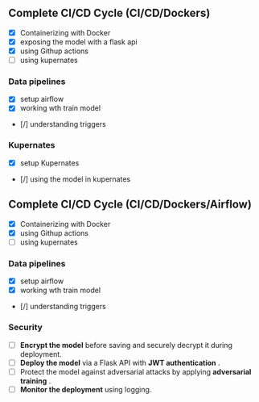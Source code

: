 ## Complete CI/CD Cycle (CI/CD/Dockers)
- [x] Containerizing with Docker
- [x] exposing the model with a flask api
- [x] using Githup actions
- [ ] using kupernates

### Data pipelines
- [x] setup airflow
- [x] working wth train model
- [/] understanding triggers

### Kupernates
- [x] setup Kupernates
- [/] using the model in kupernates
## Complete CI/CD Cycle (CI/CD/Dockers/Airflow)

- [X] Containerizing with Docker
- [X] using Githup actions
- [ ] using kupernates

### Data pipelines

- [X] setup airflow
- [X] working wth train model

- [/] understanding triggers

### Security

* [ ] **Encrypt the model** before saving and securely decrypt it during deployment.
* [ ] **Deploy the model** via a Flask API with  **JWT authentication** .
* [ ] Protect the model against adversarial attacks by applying  **adversarial training** .
* [ ] **Monitor the deployment** using logging.
